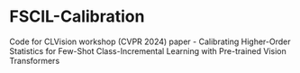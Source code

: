 # FSCIL-Calibration
Code for CLVision workshop (CVPR 2024) paper - Calibrating Higher-Order Statistics for Few-Shot Class-Incremental Learning with Pre-trained Vision Transformers
